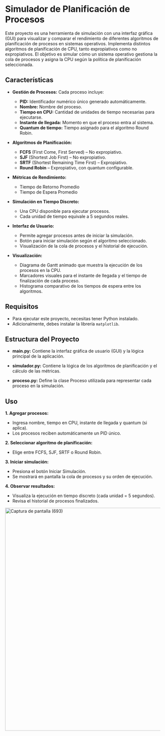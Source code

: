 # Simulador de Planificación de Procesos

Este proyecto es una herramienta de simulación con una interfaz gráfica (GUI) para visualizar y comparar el rendimiento de diferentes algoritmos de planificación de procesos en sistemas operativos. Implementa distintos algoritmos de planificación de CPU, tanto expropiativos como no expropiativos. El objetivo es simular cómo un sistema operativo gestiona la cola de procesos y asigna la CPU según la política de planificación seleccionada.

## Características
- **Gestión de Procesos:**
  Cada proceso incluye:
  - **PID:** Identificador numérico único generado automáticamente.
  - **Nombre:** Nombre del proceso.
  - **Tiempo en CPU:** Cantidad de unidades de tiempo necesarias para ejecutarse.
  - **Instante de llegada:** Momento en que el proceso entra al sistema.
  - **Quantum de tiempo:** Tiempo asignado para el algoritmo Round Robin.


- **Algoritmos de Planificación:**
    - **FCFS** (First Come, First Served) – No expropiativo.
    - **SJF** (Shortest Job First) – No expropiativo.
    - **SRTF** (Shortest Remaining Time First) – Expropiativo.
    - **Round Robin** – Expropiativo, con quantum configurable.

- **Métricas de Rendimiento:**
    - Tiempo de Retorno Promedio
    - Tiempo de Espera Promedio

- **Simulación en Tiempo Discreto:**
  - Una CPU disponible para ejecutar procesos.
  - Cada unidad de tiempo equivale a 5 segundos reales.

- **Interfaz de Usuario:**
  - Permite agregar procesos antes de iniciar la simulación.
  - Botón para iniciar simulación según el algoritmo seleccionado.
  - Visualización de la cola de procesos y el historial de ejecución.

- **Visualización:**
    - Diagrama de Gantt animado que muestra la ejecución de los procesos en la CPU.
    - Marcadores visuales para el instante de llegada y el tiempo de finalización de cada proceso.
    - Histograma comparativo de los tiempos de espera entre los algoritmos.

## Requisitos

- Para ejecutar este proyecto, necesitas tener Python instalado. 
- Adicionalmente, debes instalar la librería `matplotlib`.

## Estructura del Proyecto

  - **main.py:** Contiene la interfaz gráfica de usuario (GUI) y la lógica principal de la aplicación.

  - **simulador.py:** Contiene la lógica de los algoritmos de planificación y el cálculo de las métricas.

  - **proceso.py:** Define la clase Proceso utilizada para representar cada proceso en la simulación.

## Uso

**1. Agregar procesos:**
  - Ingresa nombre, tiempo en CPU, instante de llegada y quantum (si aplica).
  - Los procesos reciben automáticamente un PID único.

**2. Seleccionar algoritmo de planificación:**
  - Elige entre FCFS, SJF, SRTF o Round Robin.

**3. Iniciar simulación:**
  - Presiona el botón Iniciar Simulación.
  - Se mostrará en pantalla la cola de procesos y su orden de ejecución.

**4. Observar resultados:**
  - Visualiza la ejecución en tiempo discreto (cada unidad = 5 segundos).
  - Revisa el historial de procesos finalizados.
<img width="1354" height="724" alt="Captura de pantalla (693)" src="https://github.com/user-attachments/assets/8802bf2a-f8d5-41cd-93b3-6dc0b54e797d" />

